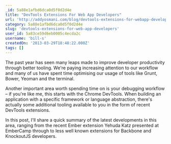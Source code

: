 ```yaml
---
_id: 5a88e1afbd6dca0d5f0d2d4e
title: "DevTools Extensions For Web App Developers"
url: 'http://addyosmani.com/blog/devtools-extensions-for-webapp-developers/'
category: 5a88e1afbd6dca0d5f0d2d4e
slug: 'devtools-extensions-for-web-app-developers'
user_id: 5a83ce59d6eb0005c4ecda2c
username: 'bill-s'
createdOn: '2013-03-29T18:48:22.000Z'
tags: []
---
```


The past year has seen many leaps made to improve developer productivity through better tooling. We're paying increasing attention to our workflow and many of us have spent time optimising our usage of tools like Grunt, Bower, Yeoman and the terminal.

Another important area worth spending time on is your debugging workflow – if you're like me, this starts with the Chrome DevTools. When building an application with a specific framework or language abstraction, there's actually some additional tooling available to you in the form of recent DevTools extensions.

In this post, I'll share a quick summary of the latest developments in this area, ranging from the recent Ember extension Yehuda Katz presented at EmberCamp through to less well known extensions for Backbone and KnockoutJS developers.
